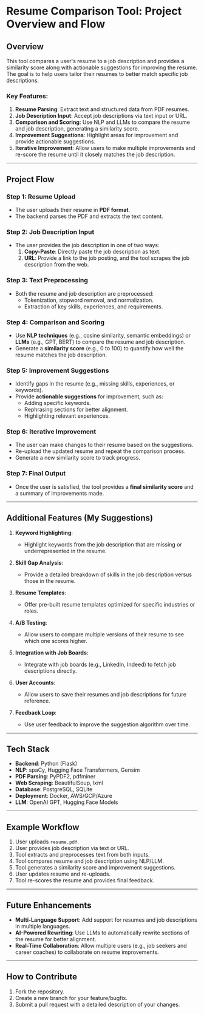 # Resume Comparison Tool: Project Overview and Flow

## Overview
This tool compares a user's resume to a job description and provides a similarity score along with actionable suggestions for improving the resume. The goal is to help users tailor their resumes to better match specific job descriptions.

### Key Features:
1. **Resume Parsing**: Extract text and structured data from PDF resumes.
2. **Job Description Input**: Accept job descriptions via text input or URL.
3. **Comparison and Scoring**: Use NLP and LLMs to compare the resume and job description, generating a similarity score.
4. **Improvement Suggestions**: Highlight areas for improvement and provide actionable suggestions.
5. **Iterative Improvement**: Allow users to make multiple improvements and re-score the resume until it closely matches the job description.

---

## Project Flow

### Step 1: Resume Upload
- The user uploads their resume in **PDF format**.
- The backend parses the PDF and extracts the text content.

### Step 2: Job Description Input
- The user provides the job description in one of two ways:
  1. **Copy-Paste**: Directly paste the job description as text.
  2. **URL**: Provide a link to the job posting, and the tool scrapes the job description from the web.

### Step 3: Text Preprocessing
- Both the resume and job description are preprocessed:
  - Tokenization, stopword removal, and normalization.
  - Extraction of key skills, experiences, and requirements.

### Step 4: Comparison and Scoring
- Use **NLP techniques** (e.g., cosine similarity, semantic embeddings) or **LLMs** (e.g., GPT, BERT) to compare the resume and job description.
- Generate a **similarity score** (e.g., 0 to 100) to quantify how well the resume matches the job description.

### Step 5: Improvement Suggestions
- Identify gaps in the resume (e.g., missing skills, experiences, or keywords).
- Provide **actionable suggestions** for improvement, such as:
  - Adding specific keywords.
  - Rephrasing sections for better alignment.
  - Highlighting relevant experiences.

### Step 6: Iterative Improvement
- The user can make changes to their resume based on the suggestions.
- Re-upload the updated resume and repeat the comparison process.
- Generate a new similarity score to track progress.

### Step 7: Final Output
- Once the user is satisfied, the tool provides a **final similarity score** and a summary of improvements made.

---

## Additional Features (My Suggestions)
1. **Keyword Highlighting**:
   - Highlight keywords from the job description that are missing or underrepresented in the resume.

2. **Skill Gap Analysis**:
   - Provide a detailed breakdown of skills in the job description versus those in the resume.

3. **Resume Templates**:
   - Offer pre-built resume templates optimized for specific industries or roles.

4. **A/B Testing**:
   - Allow users to compare multiple versions of their resume to see which one scores higher.

5. **Integration with Job Boards**:
   - Integrate with job boards (e.g., LinkedIn, Indeed) to fetch job descriptions directly.

6. **User Accounts**:
   - Allow users to save their resumes and job descriptions for future reference.

7. **Feedback Loop**:
   - Use user feedback to improve the suggestion algorithm over time.

---

## Tech Stack
- **Backend**: Python (Flask)
- **NLP**: spaCy, Hugging Face Transformers, Gensim
- **PDF Parsing**: PyPDF2, pdfminer
- **Web Scraping**: BeautifulSoup, lxml
- **Database**: PostgreSQL, SQLite
- **Deployment**: Docker, AWS/GCP/Azure
- **LLM**: OpenAI GPT, Hugging Face Models

---

## Example Workflow
1. User uploads `resume.pdf`.
2. User provides job description via text or URL.
3. Tool extracts and preprocesses text from both inputs.
4. Tool compares resume and job description using NLP/LLM.
5. Tool generates a similarity score and improvement suggestions.
6. User updates resume and re-uploads.
7. Tool re-scores the resume and provides final feedback.

---

## Future Enhancements
- **Multi-Language Support**: Add support for resumes and job descriptions in multiple languages.
- **AI-Powered Rewriting**: Use LLMs to automatically rewrite sections of the resume for better alignment.
- **Real-Time Collaboration**: Allow multiple users (e.g., job seekers and career coaches) to collaborate on resume improvements.

---

## How to Contribute
1. Fork the repository.
2. Create a new branch for your feature/bugfix.
3. Submit a pull request with a detailed description of your changes.